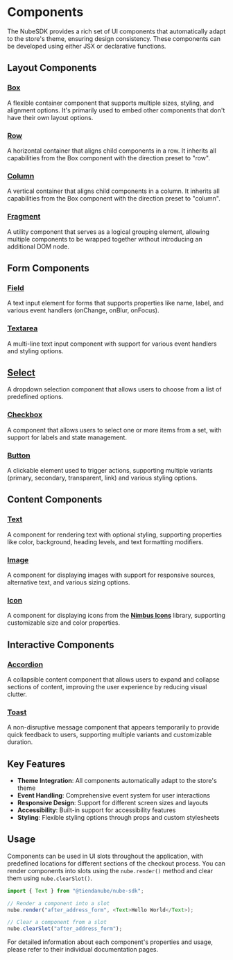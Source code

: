 # Components

The NubeSDK provides a rich set of UI components that automatically adapt to the store's theme, ensuring design consistency. These components can be developed using either JSX or declarative functions.

## Layout Components

### [Box](/docs/applications/nube-sdk/components/box)
A flexible container component that supports multiple sizes, styling, and alignment options. It's primarily used to embed other components that don't have their own layout options.

### [Row](/docs/applications/nube-sdk/components/row)
A horizontal container that aligns child components in a row. It inherits all capabilities from the Box component with the direction preset to "row".

### [Column](/docs/applications/nube-sdk/components/column)
A vertical container that aligns child components in a column. It inherits all capabilities from the Box component with the direction preset to "column".

### [Fragment](/docs/applications/nube-sdk/components/fragment)
A utility component that serves as a logical grouping element, allowing multiple components to be wrapped together without introducing an additional DOM node.

## Form Components

### [Field](/docs/applications/nube-sdk/components/field)
A text input element for forms that supports properties like name, label, and various event handlers (onChange, onBlur, onFocus).

### [Textarea](/docs/applications/nube-sdk/components/textarea)
A multi-line text input component with support for various event handlers and styling options.

## [Select](/docs/applications/nube-sdk/components/select)
A dropdown selection component that allows users to choose from a list of predefined options.

### [Checkbox](/docs/applications/nube-sdk/components/checkbox)
A component that allows users to select one or more items from a set, with support for labels and state management.

### [Button](/docs/applications/nube-sdk/components/button)
A clickable element used to trigger actions, supporting multiple variants (primary, secondary, transparent, link) and various styling options.

## Content Components

### [Text](/docs/applications/nube-sdk/components/text)
A component for rendering text with optional styling, supporting properties like color, background, heading levels, and text formatting modifiers.

### [Image](/docs/applications/nube-sdk/components/image)
A component for displaying images with support for responsive sources, alternative text, and various sizing options.

### [Icon](/docs/applications/nube-sdk/components/icon)
A component for displaying icons from the **[Nimbus Icons](https://nimbus.nuvemshop.com.br/documentation/resources/nimbus-icons)** library, supporting customizable size and color properties.

## Interactive Components

### [Accordion](/docs/applications/nube-sdk/components/accordion)
A collapsible content component that allows users to expand and collapse sections of content, improving the user experience by reducing visual clutter.

### [Toast](/docs/applications/nube-sdk/components/toast)
A non-disruptive message component that appears temporarily to provide quick feedback to users, supporting multiple variants and customizable duration.

## Key Features

- **Theme Integration**: All components automatically adapt to the store's theme
- **Event Handling**: Comprehensive event system for user interactions
- **Responsive Design**: Support for different screen sizes and layouts
- **Accessibility**: Built-in support for accessibility features
- **Styling**: Flexible styling options through props and custom stylesheets

## Usage

Components can be used in UI slots throughout the application, with predefined locations for different sections of the checkout process. You can render components into slots using the `nube.render()` method and clear them using `nube.clearSlot()`.

```typescript
import { Text } from "@tiendanube/nube-sdk";

// Render a component into a slot
nube.render("after_address_form", <Text>Hello World</Text>);

// Clear a component from a slot
nube.clearSlot("after_address_form");
```

For detailed information about each component's properties and usage, please refer to their individual documentation pages.

